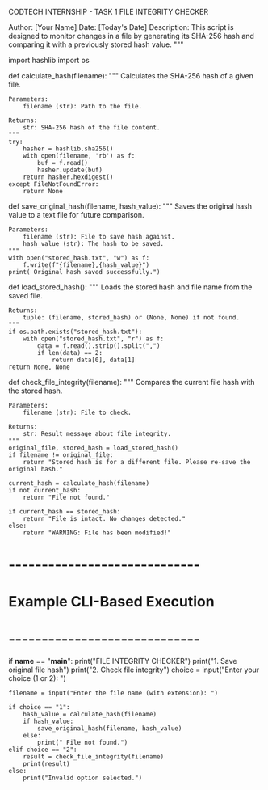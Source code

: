 
CODTECH INTERNSHIP - TASK 1
FILE INTEGRITY CHECKER

Author: [Your Name]
Date: [Today's Date]
Description:
This script is designed to monitor changes in a file by generating
its SHA-256 hash and comparing it with a previously stored hash value.
"""

import hashlib
import os

def calculate_hash(filename):
    """
    Calculates the SHA-256 hash of a given file.

    Parameters:
        filename (str): Path to the file.

    Returns:
        str: SHA-256 hash of the file content.
    """
    try:
        hasher = hashlib.sha256()
        with open(filename, 'rb') as f:
            buf = f.read()
            hasher.update(buf)
        return hasher.hexdigest()
    except FileNotFoundError:
        return None

def save_original_hash(filename, hash_value):
    """
    Saves the original hash value to a text file for future comparison.

    Parameters:
        filename (str): File to save hash against.
        hash_value (str): The hash to be saved.
    """
    with open("stored_hash.txt", "w") as f:
        f.write(f"{filename},{hash_value}")
    print( Original hash saved successfully.")

def load_stored_hash():
    """
    Loads the stored hash and file name from the saved file.

    Returns:
        tuple: (filename, stored_hash) or (None, None) if not found.
    """
    if os.path.exists("stored_hash.txt"):
        with open("stored_hash.txt", "r") as f:
            data = f.read().strip().split(",")
            if len(data) == 2:
                return data[0], data[1]
    return None, None

def check_file_integrity(filename):
    """
    Compares the current file hash with the stored hash.

    Parameters:
        filename (str): File to check.

    Returns:
        str: Result message about file integrity.
    """
    original_file, stored_hash = load_stored_hash()
    if filename != original_file:
        return "Stored hash is for a different file. Please re-save the original hash."

    current_hash = calculate_hash(filename)
    if not current_hash:
        return "File not found."

    if current_hash == stored_hash:
        return "File is intact. No changes detected."
    else:
        return "WARNING: File has been modified!"

# -----------------------------
# Example CLI-Based Execution
# -----------------------------
if __name__ == "__main__":
    print("FILE INTEGRITY CHECKER")
    print("1. Save original file hash")
    print("2. Check file integrity")
    choice = input("Enter your choice (1 or 2): ")

    filename = input("Enter the file name (with extension): ")

    if choice == "1":
        hash_value = calculate_hash(filename)
        if hash_value:
            save_original_hash(filename, hash_value)
        else:
            print(" File not found.")
    elif choice == "2":
        result = check_file_integrity(filename)
        print(result)
    else:
        print("Invalid option selected.")
